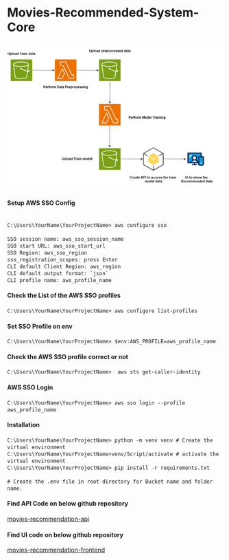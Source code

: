 # Movies-Recommended-System-Core

![Flow Diagram](flow.png)

#### Setup AWS SSO Config

```

C:\Users\YourName\YourProjectName> aws configure sso

SSO session name: aws_sso_session_name
SSO start URL: aws_sso_start_url
SSO Region: aws_sso_region
sso_registration_scopes: press Enter
CLI default Client Region: aws_region
CLI default output format: `json`
CLI profile name: aws_profile_name

```

#### Check the List of the AWS SSO profiles

```
C:\Users\YourName\YourProjectName> aws configure list-profiles
```

#### Set SSO Profile on env

```
C:\Users\YourName\YourProjectName> $env:AWS_PROFILE=aws_profile_name
```

#### Check the AWS SSO profile correct or not

```
C:\Users\YourName\YourProjectName>  aws sts get-caller-identity
```

#### AWS SSO Login

```
C:\Users\YourName\YourProjectName> aws sso login --profile aws_profile_name
```

#### Installation

```
C:\Users\YourName\YourProjectName> python -m venv venv # Create the virtual environment
C:\Users\YourName\YourProjectName>venv/Script/activate # activate the virtual environment
C:\Users\YourName\YourProjectName> pip install -r requirements.txt 

# Create the .env file in root directory for Bucket name and folder name.
```


#### Find API Code on below github repository

[movies-recommendation-api](https://github.com/Ashuk25/movies-recommendation-api.git)

#### Find UI code on below github repository

[movies-recommendation-frontend](https://github.com/Ashuk25/movies-recommendation-frontend.git)
